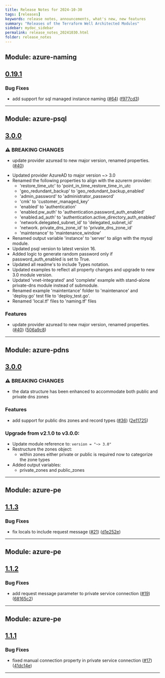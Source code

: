 ```yaml
---
title: Release Notes for 2024-10-30
tags: [releases]
keywords: release notes, announcements, what's new, new features
summary: "Releases of the Terraform Well Architected Modules"
sidebar: mydoc_sidebar
permalink: release_notes_20241030.html
folder: release_notes
---
```


## Module: azure-naming
## [0.19.1](https://github.com/CloudNationHQ/terraform-azure-naming/releases/tag/v0.19.1)


### Bug Fixes

* add support for sql managed instance naming ([#64](https://github.com/CloudNationHQ/terraform-azure-naming/issues/64)) ([f977cd3](https://github.com/CloudNationHQ/terraform-azure-naming/commit/f977cd3f2be8f68acb450690647f5bc8b99464af))

---

## Module: azure-psql
## [3.0.0](https://github.com/CloudNationHQ/terraform-azure-psql/releases/tag/v3.0.0)


### ⚠ BREAKING CHANGES

* update provider azuread to new major version, renamed properties.  ([#40](https://github.com/CloudNationHQ/terraform-azure-psql/issues/40))
- Updated provider AzureAD to major version ~> 3.0
- Renamed the following properties to align with the azurerm provider:
  * 'restore_time_utc' to 'point_in_time_restore_time_in_utc
  * 'geo_redundant_backup' to 'geo_redundant_backup_enabled'
  * 'admin_password' to 'administrator_password'
  * 'cmk' to 'customer_managed_key'
  * 'enabled' to 'authentication'
  * 'enabled.pw_auth' to 'authentication.password_auth_enabled'
  * 'enabled.ad_auth' to 'authentication.active_directory_auth_enabled'
  * 'network.delegated_subnet_id' to 'delegated_subnet_id'
  * 'network. private_dns_zone_id' to 'private_dns_zone_id'
  * 'maintenance' to 'maintenance_window'
- Renamed output variable 'instance' to 'server' to align with the mysql module.
- Updated psql version to latest version 16. 
- Added logic to generate random password only if password_auth_enabled is set to True. 
- Updated all readme's to include Types notation. 
- Updated examples to reflect all property changes and upgrade to new 3.0 module version. 
- Updated 'vnet-integrated' and 'complete' example with stand-alone private-dns module instead of submodule. 
- Renamed example 'maintentance' folder to 'maintenance' and 'deploy.go' test file to 'deploy_test.go'. 
- Renamed 'local.tf' files to 'naming.tf' files

### Features

* update provider azuread to new major version, renamed properties.  ([#40](https://github.com/CloudNationHQ/terraform-azure-psql/issues/40)) ([506a9c8](https://github.com/CloudNationHQ/terraform-azure-psql/commit/506a9c83cc0b20c8548b0266fa062de8ffa2edc1))

---

## Module: azure-pdns
## [3.0.0](https://github.com/CloudNationHQ/terraform-azure-pdns/releases/tag/v3.0.0)


### ⚠ BREAKING CHANGES

* the data structure has been enhanced to accommodate both public and private dns zones

### Features

* add support for public dns zones and record types ([#36](https://github.com/CloudNationHQ/terraform-azure-pdns/issues/36)) ([2e11725](https://github.com/CloudNationHQ/terraform-azure-pdns/commit/2e117251a16c237f3e925aa4508e71cd455e7887))

### Upgrade from v2.1.0 to v3.0.0:

- Update module reference to: `version = "~> 3.0"`
- Restructure the zones object:
  - within zones either private or public is required now to categorize the zone types
- Added output variables:
  - private_zones and public_zones

---

## Module: azure-pe
## [1.1.3](https://github.com/CloudNationHQ/terraform-azure-pe/releases/tag/v1.1.3)


### Bug Fixes

* fix locals to include request message ([#21](https://github.com/CloudNationHQ/terraform-azure-pe/issues/21)) ([d1e252e](https://github.com/CloudNationHQ/terraform-azure-pe/commit/d1e252ef8ce0d2e52e97f43e4e9bb139c2ca6752))

---

## Module: azure-pe
## [1.1.2](https://github.com/CloudNationHQ/terraform-azure-pe/releases/tag/v1.1.2)


### Bug Fixes

* add request message parameter to private service connection ([#19](https://github.com/CloudNationHQ/terraform-azure-pe/issues/19)) ([68165c2](https://github.com/CloudNationHQ/terraform-azure-pe/commit/68165c2096feac9e4b67a91ff04fb1fc49206d3f))

---

## Module: azure-pe
## [1.1.1](https://github.com/CloudNationHQ/terraform-azure-pe/releases/tag/v1.1.1)


### Bug Fixes

* fixed manual connection property in private service connection ([#17](https://github.com/CloudNationHQ/terraform-azure-pe/issues/17)) ([41dc14e](https://github.com/CloudNationHQ/terraform-azure-pe/commit/41dc14eb63dbdad72a5448ad7c8086baff630341))

---

